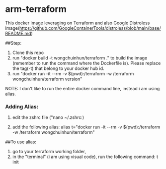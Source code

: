 # arm-terraform

This docker image leveraging on Terraform and also Google Distroless Image(https://github.com/GoogleContainerTools/distroless/blob/main/base/README.md)


##Step:
1. Clone this repo
2. run "docker build -t wongchuinhun/terraform ." to build the image (remember to run the command where the Dockerfile is). Please replace the tag(-t) that belong to your docker hub id.
3. run "docker run -it --rm -v $(pwd):/terraform -w /terraform wongchuinhun/terraform version"


NOTE: I don't like to run the entire docker command line, instead i am using alias.
### Adding Alias:
1. edit the zshrc file ("nano ~/.zshrc:)

2. add the following alias:
alias t="docker run -it --rm -v $(pwd):/terraform -w /terraform wongchuinhun/terraform"

##To use alias:
1. go to your terraform working folder,
2. in the "terminal" (i am using visual code), run the following command:
t init
